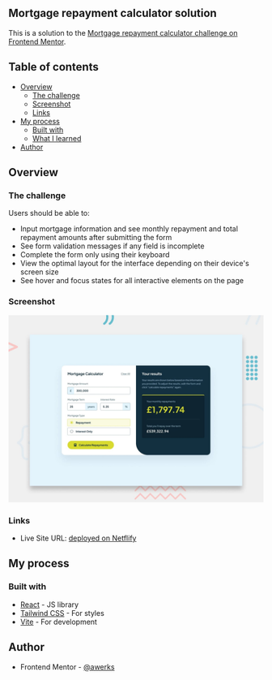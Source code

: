 ## Mortgage repayment calculator solution

This is a solution to the [Mortgage repayment calculator challenge on Frontend Mentor](https://www.frontendmentor.io/challenges/mortgage-repayment-calculator-Galx1LXK73).

## Table of contents

- [Overview](#overview)
    - [The challenge](#the-challenge)
    - [Screenshot](#screenshot)
    - [Links](#links)
- [My process](#my-process)
    - [Built with](#built-with)
    - [What I learned](#what-i-learned)
- [Author](#author)

## Overview

### The challenge

Users should be able to:

- Input mortgage information and see monthly repayment and total repayment amounts after submitting the form
- See form validation messages if any field is incomplete
- Complete the form only using their keyboard
- View the optimal layout for the interface depending on their device's screen size
- See hover and focus states for all interactive elements on the page

### Screenshot

![](./preview.jpg)

### Links

- Live Site URL: [deployed on Netflify](https://mortgage-calculator-mentor.netlify.app/)

## My process

### Built with

- [React](https://react.dev) - JS library
- [Tailwind CSS](https://tailwindcss.com/) - For styles
- [Vite](https://vite.dev/) - For development

## Author

- Frontend Mentor - [@awerks](https://www.frontendmentor.io/profile/awerks)
